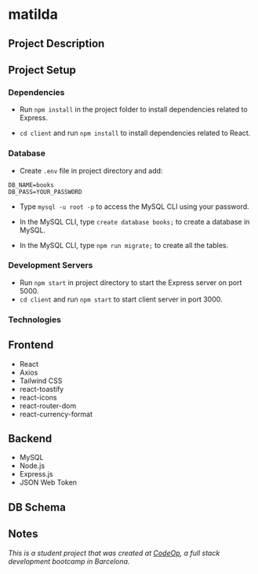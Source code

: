# matilda

## Project Description  

## Project Setup 

### Dependencies

- Run `npm install` in the project folder to install dependencies related to Express.

- `cd client` and run `npm install` to install dependencies related to React.


### Database

- Create `.env` file in project directory and add:

```
DB_NAME=books
DB_PASS=YOUR_PASSWORD
```
- Type `mysql -u root -p` to access the MySQL CLI using your password.

- In the MySQL CLI, type `create database books;` to create a database in MySQL.

- In the MySQL CLI, type `npm run migrate;` to create all the tables.


### Development Servers

- Run `npm start` in project directory to start the Express server on port 5000.
- `cd client` and run `npm start` to start client server in port 3000.

### Technologies

## Frontend
- React
- Axios
- Tailwind CSS
- react-toastify
- react-icons 
- react-router-dom
- react-currency-format

## Backend
- MySQL 
- Node.js
- Express.js
- JSON Web Token 


## DB Schema  


## Notes

_This is a student project that was created at [CodeOp](http://codeop.tech), a full stack development bootcamp in Barcelona._